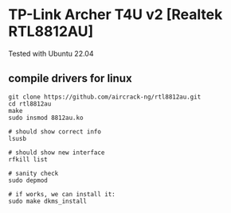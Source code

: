 # TP-Link Archer T4U v2 [Realtek RTL8812AU]
Tested with Ubuntu 22.04

## compile drivers for linux

```
git clone https://github.com/aircrack-ng/rtl8812au.git
cd rtl8812au
make
sudo insmod 8812au.ko

# should show correct info
lsusb

# should show new interface
rfkill list

# sanity check
sudo depmod 

# if works, we can install it:
sudo make dkms_install
```


